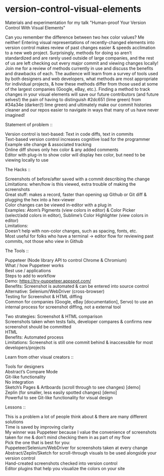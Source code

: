 # version-control-visual-elements
Materials and experimentation for my talk "Human-proof Your Version Control With Visual Elements"

Can you remember the difference between two hex color values? Me neither! Entering visual representations of recently-changed elements into version control makes review of past changes easier & speeds acclimation to a new web project. Surprisingly, methods for doing so aren’t standardized and are rarely used outside of large companies, and the rest of us are left checking out every major commit and viewing changes locally! Join me for a review of methods currently in use and discuss the benefits and drawbacks of each. The audience will learn from a survey of tools used by both designers and web developers, what methods are most appropriate for individual projects, & how these methods differ from those used at some of the largest companies (Google, eBay, etc.). Finding a method to track changes in your visual elements will save our future contributors (and future selves!) the pain of having to distinguish #2dc651 (lime green) from #34a34e (darker(!) lime green) and ultimately make our commit histories cleaner and our repos easier to navigate in ways that many of us have never imagined!

Statement of problem ::

Version control is text-based: Text in code diffs, text in commits  
Text-based version control increases cognitive load for the programmer  
Example site change & associated tracking  
Online diff shows only hex color & any added comments  
Editor with plug-in to show color will display hex color, but need to be viewing locally to use  

The Hacks ::

Screenshots of before/after saved with a commit describing the change  
Limitations: when/how is this viewed, extra trouble of making the screenshots  
Great stuff: makes a record, faster than opening up Github or Git diff & plugging the hex into a hex-viewer  
Color changes can be viewed in-editor with a plug in  
Examples: Atom’s Pigments (view colors in editor) & Color Picker (select/add colors in editor), Sublime’s Color Highlighter (view colors in editor)  
Limitations:  
Doesn’t help with non-color changes, such as spacing, fonts, etc.  
Most useful for folks who have a terminal -> editor flow for reviewing past commits, not those who view in Github  

The Tools ::

Puppeteer (Node library API to control Chrome & Chromium)  
What / how Puppeteer works  
Best use / applications  
Steps to add to workflow  
Demo: https://try-puppeteer.appspot.com/   
Benefits: Screenshot is automated & can be entered into source control   
Alternative: Selenium/WebDriver (cross-browser)  
Testing for Screenshot & HTML diffing  
Common for companies (Google, eBay [documentation], Servo) to use an internal process for screenshot diffing, not a external tool  

Two strategies: Screenshot & HTML comparison  
Screenshots taken when tests fails, developer compares & confirms new screenshot should be committed  
HTML  
Benefits: Automated process  
Limitations: Screenshot is still one commit behind & inaccessible for most developers/projects  

Learn from other visual creators ::

Tools for designers  
Abstract’s Compare Mode  
Git-like functionality  
No integration  
Sketch’s Pages & Artboards (scroll through to see changes) [demo]  
Zeplin (for smaller, less easily spotted changes) [demo]  
Powerful to see Git-like functionality for visual design  

Lessons ::

This is a problem a lot of people think about & there are many different solutions  
Time is saved by improving clarity  
My winner was Puppeteer because I value the convenience of screenshots taken for me & don’t mind checking them in as part of my flow  
Pick the one that is best for you:  
Puppeteer/Selenium/WebDriver for screenshots taken at every change  
Abstract/Zeplin/Sketch for scroll-through visuals to be used alongside your version control  
Hand-created screenshots checked into version control  
Editor plugins that help you visualize the colors on your site  
